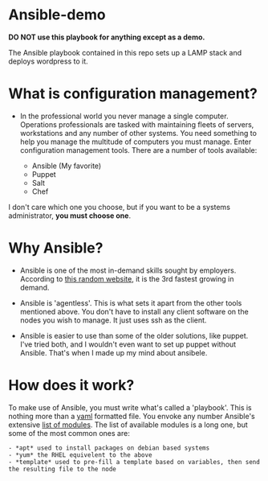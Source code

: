 # Ansible-demo

**DO NOT use this playbook for anything except as a demo.**

The Ansible playbook contained in this repo sets up a LAMP stack and deploys wordpress to it. 

# What is configuration management?

- In the professional world you never manage a single computer. Operations professionals are tasked with maintaining fleets of servers, workstations and
any number of other systems. You need something to help you manage the multitude of computers you must manage. Enter configuration management tools. 
There are a number of tools available:
	
	- Ansible (My favorite)
	- Puppet
	- Salt
	- Chef

I don't care which one you choose, but if you want to be a systems administrator, **you must choose one**.

# Why Ansible?

- Ansible is one of the most in-demand skills sought by employers.
According to [this random website](http://media.dice.com/report/april-2015-fastest-trending-skills/), it is the 3rd fastest growing in demand. 

- Ansible is 'agentless'. This is what sets it apart from the other tools mentioned above. You don't have to install any client software on the nodes
you wish to manage. It just uses ssh as the client. 

- Ansible is easier to use than some of the older solutions, like puppet. I've tried both, and I wouldn't even want to set up puppet without Ansible.
That's when I made up my mind about ansibele. 

# How does it work?

To make use of Ansible, you must write what's called a 'playbook'. This is nothing more than a [yaml](http://docs.ansible.com/YAMLSyntax.html) formatted file. 
You envoke any number Ansible's extensive [list of modules](http://docs.ansible.com/modules_by_category.html). 
The list of available modules is a long one, but some of the most common ones are:

	- *apt* used to install packages on debian based systems
	- *yum* the RHEL equivelent to the above
	- *template* used to pre-fill a template based on variables, then send the resulting file to the node

